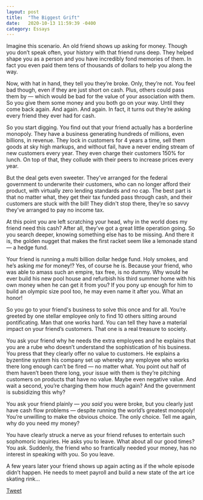 ```yaml
---
layout: post
title:  "The Biggest Grift"
date:   2020-10-13 11:59:39 -0400
category: Essays
---
```

Imagine this scenario. An old friend shows up asking for money. Though you don’t speak often, your history with that friend runs deep. They helped shape you as a person and you have incredibly fond memories of them. In fact you even paid them tens of thousands of dollars to help you along the way. 

Now, with hat in hand, they tell you they’re broke. Only, they’re not. You feel bad though, even if they are just short on cash. Plus, others could pass them by — which would be bad for the value of your association with them. So you give them some money and you both go on your way. Until they come back again. And again. And again. In fact, it turns out they’re asking every friend they ever had for cash. 

So you start digging. You find out that your friend actually has a borderline monopoly. They have a business generating hundreds of millions, even billions, in revenue. They lock in customers for 4 years a time, sell them goods at sky high markups, and without fail, have a never ending stream of new customers every year. They even charge their customers 150% for lunch. On top of that, they collude with their peers to increase prices every year. 

But the deal gets even sweeter. They’ve arranged for the federal government to underwrite their customers, who can no longer afford their product, with virtually zero lending standards and no cap. The best part is that no matter what, they get their tax funded pass through cash, and their customers are stuck with the bill! They didn't stop there, they’re so savvy they’ve arranged to pay no income tax. 

At this point you are left scratching your head, why in the world does my friend need this cash? After all, they’ve got a great little operation going. So you search deeper, knowing something else has to be missing. And there it is, the golden nugget that makes the first racket seem like a lemonade stand — a hedge fund. 

Your friend is running a multi billion dollar hedge fund. Holy smokes, and he’s asking *me* for money!? Yes, of course he is. Because your friend, who was able to amass such an empire, tax free, is no dummy. Why would he ever build his new pool house and refurbish his third summer home with his own money when he can get it from you? If you pony up enough for him to build an olympic size pool too, he may even name it after you. What an honor!

So you go to your friend's business to solve this once and for all. You’re greeted by one stellar employee only to find 10 others sitting around pontificating. Man that one works hard. You can tell they have a material impact on your friend’s customers. That one is a real treasure to society. 

You ask your friend why he needs the extra employees and he explains that you are a rube who doesn’t understand the sophistication of his business. You press that they clearly offer no value to customers. He explains a byzentine system his company set up whereby any employee who works there long enough can’t be fired — no matter what. You point out half of them haven’t been there long, your issue with them is they’re pitching customers on products that have no value. Maybe even negative value. And wait a second, you’re charging them how much again? And the government is subsidizing this why? 

You ask your friend plainly — *you said* you were broke, but you clearly just have cash flow problems — despite running the world’s greatest monopoly! You’re unwilling to make the obvious choice. The only choice. Tell me again, why do you need my money?

You have clearly struck a nerve as your friend refuses to entertain such sophomoric inquiries. He asks you to leave. What about all our good times? You ask. Suddenly, the friend who so frantically needed your money, has no interest in speaking with you. So you leave.

A few years later your friend shows up again acting as if the whole episode didn’t happen. He needs to meet payroll and build a new state of the art ice skating rink... 



<a href="https://twitter.com/share?ref_src=twsrc%5Etfw" class="twitter-share-button" data-show-count="false">Tweet</a><script async src="https://platform.twitter.com/widgets.js" charset="utf-8"></script>